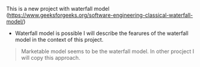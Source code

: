 This is a new project with waterfall model (https://www.geeksforgeeks.org/software-engineering-classical-waterfall-model/)
- Waterfall model is possible
I will describe the fearures of the waterfall model in the context of this project.

> Marketable model seems to be the waterfall model. In other procject I will copy this approach.
